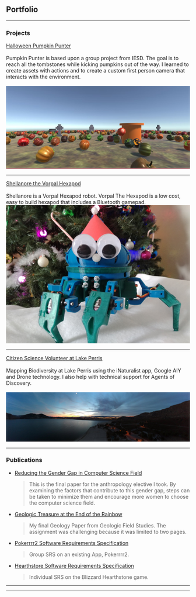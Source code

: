 ## Portfolio

---

### Projects

[Halloween Pumpkin Punter](https://jenniferafelton.github.io/Pumpkin_Punter/)<br><br>
Pumpkin Punter is based upon a group project from IESD. The goal is to reach all the tombstones while kicking pumpkins out of the way. I learned to create assets with actions and to create a custom first person camera that interacts with the environment. <br> <br>
<img src="images/pp1.JPG"/><br>

---
[Shellanore the Vorpal Hexapod](https://vorpalrobotics.com/wiki/index.php/Vorpal_The_Hexapod) <br><br>
Shellanore is a Vorpal Hexapod robot. Vorpal The Hexapod is a low cost, easy to build hexapod that includes a Bluetooth gamepad.
<img src="images/shelly.jpg?raw=true"/>

---
[Citizen Science Volunteer at Lake Perris](http://www.parks.ca.gov/?page_id=651)<br><br>
Mapping Biodiversity at Lake Perris using the iNaturalist app, Google AIY and Drone technology. I also help with technical support for Agents of Discovery. <br><br>
<img src="images/perrisNight.jpg?raw=true"/>


---

### Publications

- [Reducing the Gender Gap in Computer Science Field](https://docs.google.com/document/d/1boJjuz_EXl5NysF5Fk5IctrHRzbRVXD45aqqCzaP4W8/edit?usp=sharing)<br>
  >This is the final paper for the anthropology elective I took. By examining the factors that contribute to this gender gap, steps can be taken to minimize them and encourage more women to choose the computer science field. 	<br>

- [Geologic Treasure at the End of the Rainbow](https://docs.google.com/document/d/1YBmk2dLzxUQRxbssDXbBetKHuiNFJ9vJGA-3pGm-EzA/edit?usp=sharing)<br>
  > My final Geology Paper from Geologic Field Studies. The assignment was challenging because it was limited to two pages.  <br>

- [Pokerrrr2 Software Requirements Specification](https://google.com)<br>
  > Group SRS on an existing App, Pokerrrr2. <br>

- [Hearthstore Software Requirements Specification](https://hearthstone.com)<br>
  > Individual SRS on the Blizzard Hearthstone game. <br>



















---




---
<!--<p style="font-size:11px">Page template forked from <a href="https://github.com/evanca/quick-portfolio">evanca</a></p> -->
<!-- Remove above link if you don't want to attibute -->

